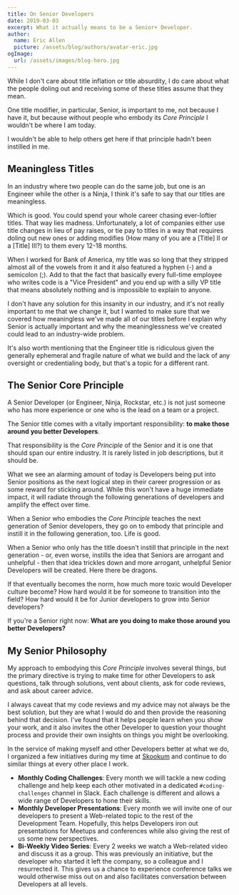 ```yaml
---
title: On Senior Developers
date: 2019-03-03
excerpt: What it actually means to be a Senior+ Developer.
author:
  name: Eric Allen
  picture: /assets/blog/authors/avatar-eric.jpg
ogImage:
  url: /assets/images/blog-hero.jpg
---
```

While I don't care about title inflation or title absurdity, I do care about what the people doling out and receiving some of these titles assume that they mean.

One title modifier, in particular, Senior, is important to me, not because I have it, but because without people who embody its *Core Principle* I wouldn't be where I am today.

I wouldn't be able to help others get here if that principle hadn't been instilled in me.

## Meaningless Titles

In an industry where two people can do the same job, but one is an Engineer while the other is a Ninja, I think it's safe to say that our titles are meaningless.

Which is good. You could spend your whole career chasing ever-loftier titles. That way lies madness. Unfortunately, a lot of companies either use title changes in lieu of pay raises, or tie pay to titles in a way that requires doling out new ones or adding modifies (How many of you are a [Title] II or a [Title] III?) to them every 12-18 months.

When I worked for Bank of America, my title was so long that they stripped almost all of the vowels from it and it also featured a hyphen (-) and a semicolon (;). Add to that the fact that basically every full-time employee who writes code is a "Vice President" and you end up with a silly VP title that means absolutely nothing and is impossible to explain to anyone.

I don't have any solution for this insanity in our industry, and it's not really important to me that we change it, but I wanted to make sure that we covered how meaningless we've made all of our titles before I explain why Senior is actually important and why the meaninglessness we've created could lead to an industry-wide problem.

It's also worth mentioning that the Engineer title is ridiculous given the generally ephemeral and fragile nature of what we build and the lack of any oversight or credentialing body, but that's a topic for a different rant.

## The Senior Core Principle

A Senior Developer (or Engineer, Ninja, Rockstar, etc.) is not just someone who has more experience or one who is the lead on a team or a project.

The Senior title comes with a vitally important responsibility:  **to make those around you better Developers**.

That responsibility is the *Core Principle* of the Senior and it is one that should span our entire industry. It is rarely listed in job descriptions, but it should be.

What we see an alarming amount of today is Developers being put into Senior positions as the next logical step in their career progression or as some reward for sticking around. While this won't have a huge immediate impact, it will radiate through the following generations of developers and amplify the effect over time.

When a Senior who embodies the *Core Principle* teaches the next generation of Senior developers, they go on to embody that principle and instill it in the following generation, too. Life is good.

When a Senior who only has the title doesn't instill that principle in the next generation - or, even worse, instills the idea that Seniors are arrogant and unhelpful - then that idea trickles down and more arrogant, unhelpful Senior Developers will be created. Here there be dragons.

If that eventually becomes the norm, how much more toxic would Developer culture become? How hard would it be for someone to transition into the field? How hard would it be for Junior developers to grow into Senior developers?

If you're a Senior right now: **What are you doing to make those around you better Developers?**

## My Senior Philosophy

My approach to embodying this *Core Principle* involves several things, but the primary directive is trying to make time for other Developers to ask questions, talk through solutions, vent about clients, ask for code reviews, and ask about career advice.

I always caveat that my code reviews and my advice may not always be the best solution, but they are what I would do and then provide the reasoning behind that decision. I've found that it helps people learn when you show your work, and it also invites the other Developer to question your thought process and provide their own insights on things you might be overlooking.

In the service of making myself and other Developers better at what we do, I organized a few initiatives during my time at [Skookum](http://skookum.com/) and continue to do similar things at every other place I work.

- **Monthly Coding Challenges**: Every month we will tackle a new coding challenge and help keep each other motivated in a dedicated `#coding-challenges` channel in Slack. Each challenge is different and allows a wide range of Developers to hone their skills.
- **Monthly Developer Presentations**: Every month we will invite one of our developers to present a Web-related topic to the rest of the Development Team. Hopefully, this helps Developers iron out presentations for Meetups and conferences while also giving the rest of us some new perspectives.
- **Bi-Weekly Video Series**: Every 2 weeks we watch a Web-related video and discuss it as a group. This was previously an initiative, but the developer who started it left the company, so a colleague and I resurrected it. This gives us a chance to experience conference talks we would otherwise miss out on and also facilitates conversation between Developers at all levels.
